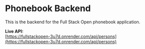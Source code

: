 # Phonebook Backend

This is the backend for the Full Stack Open phonebook application.

**Live API:**  
[https://fullstackopen-3u7d.onrender.com/api/persons](https://fullstackopen-3u7d.onrender.com/api/persons)
